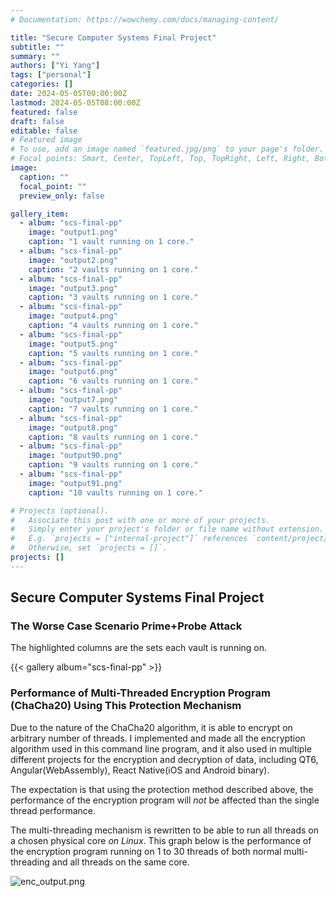 ```yaml
---
# Documentation: https://wowchemy.com/docs/managing-content/

title: "Secure Computer Systems Final Project"
subtitle: ""
summary: ""
authors: ["Yi Yang"]
tags: ["personal"]
categories: []
date: 2024-05-05T00:00:00Z
lastmod: 2024-05-05T08:00:00Z
featured: false
draft: false
editable: false
# Featured image
# To use, add an image named `featured.jpg/png` to your page's folder.
# Focal points: Smart, Center, TopLeft, Top, TopRight, Left, Right, BottomLeft, Bottom, BottomRight.
image:
  caption: ""
  focal_point: ""
  preview_only: false

gallery_item:
  - album: "scs-final-pp"
    image: "output1.png"
    caption: "1 vault running on 1 core."
  - album: "scs-final-pp"
    image: "output2.png"
    caption: "2 vaults running on 1 core."
  - album: "scs-final-pp"
    image: "output3.png"
    caption: "3 vaults running on 1 core."
  - album: "scs-final-pp"
    image: "output4.png"
    caption: "4 vaults running on 1 core."
  - album: "scs-final-pp"
    image: "output5.png"
    caption: "5 vaults running on 1 core."
  - album: "scs-final-pp"
    image: "output6.png"
    caption: "6 vaults running on 1 core."
  - album: "scs-final-pp"
    image: "output7.png"
    caption: "7 vaults running on 1 core."
  - album: "scs-final-pp"
    image: "output8.png"
    caption: "8 vaults running on 1 core."
  - album: "scs-final-pp"
    image: "output90.png"
    caption: "9 vaults running on 1 core."
  - album: "scs-final-pp"
    image: "output91.png"
    caption: "10 vaults running on 1 core."

# Projects (optional).
#   Associate this post with one or more of your projects.
#   Simply enter your project's folder or file name without extension.
#   E.g. `projects = ["internal-project"]` references `content/project/deep-learning/index.md`.
#   Otherwise, set `projects = []`.
projects: []
---
```

## Secure Computer Systems Final Project
### The Worse Case Scenario Prime+Probe Attack
The highlighted columns are the sets each vault is running on. 

[//]: # (![output1.png]&#40;/staticfiles/scs-final/output1.png "1 vault running on 1 core."&#41;)

[//]: # (![output2.png]&#40;/staticfiles/scs-final/output2.png "2 vaults running on 1 core."&#41;)

[//]: # (![output3.png]&#40;/staticfiles/scs-final/output3.png "3 vaults running on 1 core."&#41;)

[//]: # (![output4.png]&#40;/staticfiles/scs-final/output4.png "4 vaults running on 1 core."&#41;)

[//]: # (![output5.png]&#40;/staticfiles/scs-final/output5.png "5 vaults running on 1 core."&#41;)

[//]: # (![output6.png]&#40;/staticfiles/scs-final/output6.png "6 vaults running on 1 core."&#41;)

[//]: # (![output7.png]&#40;/staticfiles/scs-final/output7.png "7 vaults running on 1 core."&#41;)

[//]: # (![output8.png]&#40;/staticfiles/scs-final/output8.png "8 vaults running on 1 core."&#41;)

[//]: # (![output90.png]&#40;/staticfiles/scs-final/output90.png "9 vaults running on 1 core."&#41;)

[//]: # (![output91.png]&#40;/staticfiles/scs-final/output91.png "10 vaults running on 1 core."&#41;)

{{< gallery album="scs-final-pp" >}}


### Performance of Multi-Threaded Encryption Program (ChaCha20) Using This Protection Mechanism
Due to the nature of the ChaCha20 algorithm, it is able to encrypt on arbitrary number of threads. 
I implemented and made all the encryption algorithm used in this command line program, and it also used in multiple 
different projects for the encryption and decryption of data, including QT6, Angular(WebAssembly), React Native(iOS and Android binary).   

The expectation is that using the protection method described above, the performance of the encryption program will *not* 
be affected than the single thread performance. 

The multi-threading mechanism is rewritten to be able to run all threads on a chosen physical core *on Linux*. 
This graph below is the performance of the encryption program running on 1 to 30 threads of both normal multi-threading 
and all threads on the same core. 

![enc_output.png](/staticfiles/scs-final/enc_output.png)

